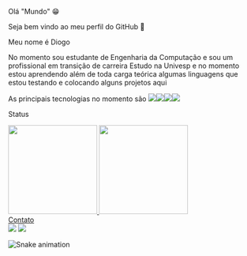 Olá "Mundo" :grin:

Seja bem vindo ao meu perfil do GitHub :flags:

Meu nome é Diogo

No momento sou estudante de Engenharia da Computação e sou um profissional em transição de carreira 
Estudo na Univesp e no momento estou aprendendo além de toda carga teórica algumas linguagens que estou testando e colocando alguns projetos aqui

As principais tecnologias no momento são
<img src="https://cdn.jsdelivr.net/gh/devicons/devicon@latest/icons/html5/html5-original-wordmark.svg" /><img src="https://cdn.jsdelivr.net/gh/devicons/devicon@latest/icons/css3/css3-original-wordmark.svg" /><img src="https://cdn.jsdelivr.net/gh/devicons/devicon@latest/icons/javascript/javascript-original.svg" /><img src="https://cdn.jsdelivr.net/gh/devicons/devicon@latest/icons/python/python-original-wordmark.svg" />

Status
<div>
<a href="https://github.com/DsDev13">
<img loading="lazy" height="180em" src="https://github-readme-stats.vercel.app/api/top-langs/?username=DsDev13&layout=compact&langs_count=7&theme=dracula"/>
<img loading="lazy" height="180em" src="https://github-readme-stats.vercel.app/api?username=DsDev13&show_icons=true&theme=dracula&include_all_commits=true&count_private=true"/>
</div>
Contato 
<div>
<a href = "mailto:dsoares365@gmail.com"><img loading="lazy" src="https://img.shields.io/badge/Gmail-D14836?style=for-the-badge&logo=gmail&logoColor=white" target="_blank"></a>
<a href="https://www.linkedin.com/in/diogopsoares" target="_blank"><img loading="lazy" src="https://img.shields.io/badge/-LinkedIn-%230077B5?style=for-the-badge&logo=linkedin&logoColor=white" target="_blank"></a>   
</div>

![Snake animation](https://github.com/DsDev13/DsDev13/blob/output/github-contribution-grid-snake.svg)



